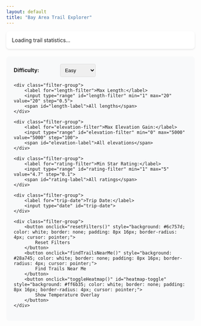```yaml
---
layout: default
title: "Bay Area Trail Explorer"
---
```


<style>
#map {
    height: 80vh;
    width: 100%;
    margin-bottom: 20px;
}

.filters {
    background: #f8f9fa;
    padding: 20px;
    border-radius: 8px;
    margin-bottom: 20px;
}

.filter-group {
    margin-bottom: 15px;
}

.filter-group label {
    display: inline-block;
    width: 120px;
    font-weight: bold;
}

.filter-group select, .filter-group input {
    padding: 8px;
    border: 1px solid #ddd;
    border-radius: 4px;
    margin-right: 10px;
}

.filter-group input[type="range"] {
    width: 200px;
    margin-right: 10px;
}

#trip-date-label, #length-label, #elevation-label, #rating-label {
    font-weight: bold;
    color: #2c5530;
    min-width: 120px;
    display: inline-block;
}


.trail-info {
    background: white;
    padding: 10px;
    max-width: 300px;
    font-size: 14px;
}

.trail-name {
    font-weight: bold;
    color: #2c5530;
    margin-bottom: 5px;
}

.trail-rating {
    color: #ff6b35;
    font-weight: bold;
}

.trail-details {
    margin: 5px 0;
    color: #666;
}

.trail-features {
    margin-top: 8px;
}

.feature-tag {
    background: #e8f5e8;
    padding: 2px 6px;
    border-radius: 3px;
    font-size: 11px;
    margin-right: 4px;
    margin-bottom: 2px;
    display: inline-block;
}

.loading {
    text-align: center;
    padding: 20px;
    color: #666;
}

.stats {
    background: #fff;
    padding: 15px;
    border-radius: 8px;
    margin-bottom: 20px;
    box-shadow: 0 2px 4px rgba(0,0,0,0.1);
}

.weather-info {
    margin-top: 10px;
    padding: 8px;
    background: #e3f2fd;
    border-radius: 4px;
    font-size: 12px;
}
</style>

<div class="stats">
    <div id="trail-stats">Loading trail statistics...</div>
</div>

<div class="filters">
    <div class="filter-group">
        <label for="difficulty-filter">Difficulty:</label>
        <select id="difficulty-filter">
            <option value="">All</option>
            <option value="Easy" selected>Easy</option>
            <option value="Moderate">Moderate</option>
            <option value="Hard">Hard</option>
        </select>
    </div>
    
    <div class="filter-group">
        <label for="length-filter">Max Length:</label>
        <input type="range" id="length-filter" min="1" max="20" value="20" step="0.5">
        <span id="length-label">All lengths</span>
    </div>
    
    <div class="filter-group">
        <label for="elevation-filter">Max Elevation Gain:</label>
        <input type="range" id="elevation-filter" min="0" max="5000" value="5000" step="100">
        <span id="elevation-label">All elevations</span>
    </div>
    
    <div class="filter-group">
        <label for="rating-filter">Min Star Rating:</label>
        <input type="range" id="rating-filter" min="1" max="5" value="4.7" step="0.1">
        <span id="rating-label">All ratings</span>
    </div>
    
    <div class="filter-group">
        <label for="trip-date">Trip Date:</label>
        <input type="date" id="trip-date">
    </div>
    
    <div class="filter-group">
        <button onclick="resetFilters()" style="background: #6c757d; color: white; border: none; padding: 8px 16px; border-radius: 4px; cursor: pointer;">
            Reset Filters
        </button>
        <button onclick="findTrailsNearMe()" style="background: #28a745; color: white; border: none; padding: 8px 16px; border-radius: 4px; cursor: pointer;">
            Find Trails Near Me
        </button>
        <button onclick="toggleHeatmap()" id="heatmap-toggle" style="background: #ff6b35; color: white; border: none; padding: 8px 16px; border-radius: 4px; cursor: pointer;">
            Show Temperature Overlay
        </button>
    </div>
</div>

<div id="map"></div>

<div class="loading" id="loading">
    Loading trail data and initializing map...
</div>

<script>
// Google API Configuration (injected by Jekyll)
const GOOGLE_API_CONFIG = {
    mapsApiKey: '{{ site.google_api.maps_key }}',
    weatherApiKey: '{{ site.google_api.weather_key }}',
    weatherApiBaseUrl: 'https://weather.googleapis.com/v1/forecast/days:lookup'
};

// Centralized weather API fetching function
async function fetchWeatherForecast(latitude, longitude, days = 10) {
    const url = `${GOOGLE_API_CONFIG.weatherApiBaseUrl}?key=${GOOGLE_API_CONFIG.weatherApiKey}&location.latitude=${latitude}&location.longitude=${longitude}&days=${days}&pageSize=${days}`;
    
    try {
        const response = await fetch(url);
        if (response.ok) {
            return await response.json();
        } else {
            console.log('Weather API error:', response.status, response.statusText);
            return null;
        }
    } catch (error) {
        console.error('Weather API error:', error);
        return null;
    }
}

let map;
let markerCluster;
let trails = [];
let filteredTrails = [];
let markers = [];
let trailLabels = [];
let weatherCache = {};
let temperatureOverlay = null;
let temperatureCircles = [];

// Initialize map when Google Maps loads
function initMap() {
    // Center on Bay Area
    const bayAreaCenter = { lat: 37.4419, lng: -122.1430 };
    
    map = new google.maps.Map(document.getElementById('map'), {
        zoom: 10,
        center: bayAreaCenter,
        mapTypeId: 'terrain',
        mapId: '{{ site.google_api.maps_id }}' // Required for AdvancedMarkerElement
    });
    
    // Initialize MarkerClusterer
    markerCluster = new markerClusterer.MarkerClusterer({
        map: map,
        markers: []
    });
    
    // Add listeners to update trail labels when map changes
    map.addListener('zoom_changed', () => {
        updateTrailLabelsVisibility();
    });
    
    map.addListener('bounds_changed', () => {
        // Debounce bounds changes to avoid excessive updates during panning
        clearTimeout(window.boundsUpdateTimeout);
        window.boundsUpdateTimeout = setTimeout(() => {
            updateTrailLabelsVisibility();
        }, 300);
    });
    
    // Load trail data
    loadTrailData();
    
    // Hide loading indicator
    document.getElementById('loading').style.display = 'none';
}

// Make initMap available globally for Google Maps callback
window.initMap = initMap;

async function loadTrailData() {
    try {
        const response = await fetch('/trails/bay_area_trails.json');
        trails = await response.json();
        filteredTrails = trails;
        
        updateTrailStats();
        createMarkers();
        
        // Add event listeners for filters
        document.getElementById('difficulty-filter').addEventListener('change', applyFilters);
        document.getElementById('length-filter').addEventListener('input', function() {
            updateLengthLabel();
            applyFilters();
        });
        document.getElementById('elevation-filter').addEventListener('input', function() {
            updateElevationLabel();
            applyFilters();
        });
        document.getElementById('rating-filter').addEventListener('input', function() {
            updateRatingLabel();
            applyFilters();
        });
        document.getElementById('trip-date').addEventListener('change', function() {
            applyFilters();
            updateAllWeatherDisplays();
            refreshTemperatureOverlay();
        });
        
        // Set default to upcoming Saturday and update labels
        setDefaultTripDate();
        updateLengthLabel();
        updateElevationLabel();
        updateRatingLabel();
        
        // Apply initial filters to reflect default selections
        setTimeout(() => {
            applyFilters();
        }, 100);
        
        // Turn on temperature overlay by default
        setTimeout(() => {
            toggleHeatmap();
        }, 1000);
        
    } catch (error) {
        console.error('Error loading trail data:', error);
        document.getElementById('trail-stats').innerHTML = 'Error loading trail data.';
    }
}

function updateTrailStats() {
    const stats = {
        total: filteredTrails.length,
        avgRating: filteredTrails.reduce((sum, t) => sum + t.stars, 0) / filteredTrails.length,
        difficulties: {}
    };
    
    filteredTrails.forEach(trail => {
        stats.difficulties[trail.difficulty] = (stats.difficulties[trail.difficulty] || 0) + 1;
    });
    
    const statsHtml = `
        <strong>${stats.total}</strong> trails shown | 
        Avg rating: <strong>${stats.avgRating.toFixed(1)}★</strong> | 
        Easy: ${stats.difficulties.Easy || 0} | 
        Moderate: ${stats.difficulties.Moderate || 0} | 
        Hard: ${stats.difficulties.Hard || 0}
    `;
    
    document.getElementById('trail-stats').innerHTML = statsHtml;
}

function createMarkers() {
    // Clear existing markers and labels
    markers.forEach(marker => marker.setMap(null));
    trailLabels.forEach(label => label.setMap(null));
    markers = [];
    trailLabels = [];
    
    filteredTrails.forEach(trail => {
        // Create marker element with custom styling
        const markerElement = document.createElement('div');
        markerElement.innerHTML = createMarkerHTML(trail.difficulty);
        
        const marker = new google.maps.marker.AdvancedMarkerElement({
            position: { lat: trail.latitude, lng: trail.longitude },
            content: markerElement,
            title: trail.name
        });
        
        // Create text label element
        const labelElement = document.createElement('div');
        labelElement.innerHTML = `
            <div style="
                background: rgba(255, 255, 255, 0.9);
                padding: 4px 8px;
                border-radius: 4px;
                border: 1px solid #ddd;
                font-size: 11px;
                font-weight: bold;
                font-family: Arial, sans-serif;
                color: #2c5530;
                box-shadow: 0 2px 4px rgba(0,0,0,0.2);
                white-space: nowrap;
                text-align: center;
            ">
                ${trail.name}<br>
                <span style="color: ${getDifficultyColor(trail.difficulty)}; font-size: 10px;">
                    ${trail.difficulty || ''}
                </span>
            </div>
        `;
        
        const label = new google.maps.marker.AdvancedMarkerElement({
            position: { lat: trail.latitude, lng: trail.longitude },
            content: labelElement,
            map: null // Will be set based on zoom level and density
        });
        
        const infoWindow = new google.maps.InfoWindow({
            content: createInfoWindowContent(trail)
        });
        
        marker.addListener('click', () => {
            infoWindow.open(map, marker);
            loadWeatherForTrail(trail, marker);
        });
        
        // Make label clickable too
        label.addListener('click', () => {
            infoWindow.open(map, marker);
            loadWeatherForTrail(trail, marker);
        });
        
        markers.push(marker);
        trailLabels.push(label);
    });
    
    // Update cluster
    markerCluster.clearMarkers();
    markerCluster.addMarkers(markers);
    
    // Update label visibility based on current zoom
    updateTrailLabelsVisibility();
}

function createMarkerHTML(difficulty) {
    const color = getDifficultyColor(difficulty);
    
    return `
        <div style="
            width: 16px;
            height: 16px;
            background-color: ${color};
            border: 2px solid white;
            border-radius: 50%;
            box-shadow: 0 2px 4px rgba(0,0,0,0.3);
        "></div>
    `;
}

function getDifficultyColor(difficulty) {
    const colors = {
        'Easy': '#28a745',      // Green
        'Moderate': '#ffc107',  // Yellow  
        'Hard': '#dc3545'       // Red
    };
    
    return colors[difficulty] || '#6c757d';
}

function createInfoWindowContent(trail) {
    const features = (trail.features || []).slice(0, 4).map(f => 
        `<span class="feature-tag">${f}</span>`
    ).join('');
    
    const keywords = (trail.review_keywords || []).slice(0, 3).join(', ');
    
    return `
        <div class="trail-info">
            <div class="trail-name">${trail.name}</div>
            <div class="trail-rating">${trail.stars}★ | ${trail.difficulty}</div>
            <div class="trail-details">
                ${trail.length ? `Length: ${trail.length}` : ''} 
                ${trail.duration ? `| Duration: ${trail.duration}` : ''}
            </div>
            <div class="trail-details">
                ${trail.elevation_gain ? `Elevation: ${trail.elevation_gain}` : ''}
                ${trail.dog_friendly ? ' | 🐕 Dog Friendly' : ''}
            </div>
            ${keywords ? `<div class="trail-details"><em>${keywords}</em></div>` : ''}
            <div class="trail-features">${features}</div>
            <div class="weather-info" id="weather-${trail.latitude}-${trail.longitude}">
                Loading weather...
            </div>
            ${trail.alltrails_url ? `
                <div style="margin-top: 8px;">
                    <a href="${trail.alltrails_url}" target="_blank" style="color: #28a745; font-weight: bold;">
                        View on AllTrails →
                    </a>
                </div>
            ` : ''}
        </div>
    `;
}

async function loadWeatherForTrail(trail, marker) {
    const key = `${trail.latitude},${trail.longitude}`;
    const tripDateValue = document.getElementById('trip-date').value;
    const tripDate = calculateDaysFromToday(tripDateValue);
    
    
    // Cache the full forecast under the location key
    const locationKey = `${trail.latitude},${trail.longitude}`;
    
    if (!weatherCache[locationKey]) {
        const forecast = await fetchWeatherForecast(trail.latitude, trail.longitude);
        if (forecast) {
            weatherCache[locationKey] = forecast;
        }
    }
    
    updateWeatherDisplay(trail, weatherCache[locationKey], tripDate, tripDateValue);
}

function updateWeatherDisplay(trail, forecast, tripDate, tripDateValue) {
    const weatherDiv = document.getElementById(`weather-${trail.latitude}-${trail.longitude}`);
    
    if (!weatherDiv) return;
    
    // Parse the date string manually to avoid timezone issues
    const selectedDate = parseLocalDate(tripDateValue);
    const dateText = formatDateForDisplay(selectedDate, tripDate);
    
    
    if (forecast && forecast.forecastDays && tripDate < forecast.forecastDays.length && forecast.forecastDays[tripDate]) {
        const dayForecast = forecast.forecastDays[tripDate];
        const temp = Math.round(dayForecast.maxTemperature?.degrees || 0);
        const condition = dayForecast.daytimeForecast?.weatherCondition?.description?.text || 'Unknown';
        const precipChance = dayForecast.daytimeForecast?.precipitation?.probability?.percent || 0;
        
        weatherDiv.innerHTML = `🌡️ ${dateText}: ${temp}°C, ${condition} ${precipChance > 30 ? `(${precipChance}% rain)` : ''}`;
    } else {
        weatherDiv.innerHTML = `🌡️ ${dateText}: Weather data unavailable (day ${tripDate}/${forecast?.forecastDays?.length || 0})`;
    }
}

function applyFilters() {
    const difficulty = document.getElementById('difficulty-filter').value;
    const maxLength = parseFloat(document.getElementById('length-filter').value);
    const maxElevation = parseFloat(document.getElementById('elevation-filter').value);
    const minRating = parseFloat(document.getElementById('rating-filter').value);
    
    filteredTrails = trails.filter(trail => {
        // Difficulty filter
        if (difficulty && trail.difficulty !== difficulty) return false;
        
        // Length filter
        if (maxLength < 20) {
            const trailLength = parseFloat(trail.length?.replace(/[^\d.]/g, '') || '999');
            if (trailLength > maxLength) return false;
        }
        
        // Elevation filter
        if (maxElevation < 5000) {
            const trailElevation = parseFloat(trail.elevation_gain?.replace(/[^\d.]/g, '') || '0');
            if (trailElevation > maxElevation) return false;
        }
        
        // Rating filter
        if (minRating > 1) {
            const trailRating = parseFloat(trail.stars || '0');
            if (trailRating < minRating) return false;
        }
        
        return true;
    });
    
    updateTrailStats();
    createMarkers();
}

function resetFilters() {
    document.getElementById('difficulty-filter').value = 'Easy';
    document.getElementById('length-filter').value = '20';
    document.getElementById('elevation-filter').value = '5000';
    document.getElementById('rating-filter').value = '4.7';
    setDefaultTripDate();
    updateLengthLabel();
    updateElevationLabel();
    updateRatingLabel();
    
    applyFilters();
}

function findTrailsNearMe() {
    if (navigator.geolocation) {
        navigator.geolocation.getCurrentPosition((position) => {
            const userLocation = {
                lat: position.coords.latitude,
                lng: position.coords.longitude
            };
            
            map.setCenter(userLocation);
            map.setZoom(12);
            
            // Add user location marker
            const userMarkerElement = document.createElement('div');
            userMarkerElement.innerHTML = `
                <div style="
                    width: 20px;
                    height: 20px;
                    background-color: #4285f4;
                    border: 3px solid white;
                    border-radius: 50%;
                    box-shadow: 0 2px 6px rgba(0,0,0,0.4);
                "></div>
            `;
            
            new google.maps.marker.AdvancedMarkerElement({
                position: userLocation,
                map: map,
                content: userMarkerElement,
                title: 'Your Location'
            });
        });
    } else {
        alert('Geolocation is not supported by this browser.');
    }
}

// URL parameter handling for filters
function updateURLParams() {
    const params = new URLSearchParams();
    
    const difficulty = document.getElementById('difficulty-filter').value;
    const maxLength = document.getElementById('length-filter').value;
    const minRating = document.getElementById('rating-filter').value;
    const tripDate = document.getElementById('trip-date').value;
    
    if (difficulty) params.set('difficulty', difficulty);
    if (maxLength && maxLength !== '20') params.set('maxLength', maxLength);
    if (minRating && minRating !== '1') params.set('minRating', minRating);
    if (tripDate) params.set('tripDate', tripDate);
    
    const newUrl = window.location.pathname + (params.toString() ? '?' + params.toString() : '');
    window.history.pushState({}, '', newUrl);
}

function loadURLParams() {
    const params = new URLSearchParams(window.location.search);
    
    if (params.get('difficulty')) document.getElementById('difficulty-filter').value = params.get('difficulty');
    if (params.get('maxLength')) document.getElementById('length-filter').value = params.get('maxLength');
    if (params.get('minRating')) document.getElementById('rating-filter').value = params.get('minRating');
    if (params.get('tripDate')) document.getElementById('trip-date').value = params.get('tripDate');
    
    // Update labels after loading URL params
    updateLengthLabel();
    updateElevationLabel();
    updateRatingLabel();
}

// Helper functions for date handling (keeping for backward compatibility)
function getUpcomingSaturday() {
    const today = new Date();
    const dayOfWeek = today.getDay(); // 0 = Sunday, 6 = Saturday
    
    if (dayOfWeek === 6) {
        // Today is Saturday
        return 0;
    } else if (dayOfWeek === 0) {
        // Today is Sunday, Saturday is 6 days away
        return 6;
    } else {
        // Monday-Friday, Saturday is (6 - dayOfWeek) days away
        return 6 - dayOfWeek;
    }
}

function updateLengthLabel() {
    const slider = document.getElementById('length-filter');
    const label = document.getElementById('length-label');
    const value = parseFloat(slider.value);
    
    if (value >= 20) {
        label.textContent = 'All lengths';
    } else {
        label.textContent = `≤ ${value} miles`;
    }
}

function updateElevationLabel() {
    const slider = document.getElementById('elevation-filter');
    const label = document.getElementById('elevation-label');
    const value = parseFloat(slider.value);
    
    if (value >= 5000) {
        label.textContent = 'All elevations';
    } else {
        label.textContent = `≤ ${value} ft`;
    }
}

function updateRatingLabel() {
    const slider = document.getElementById('rating-filter');
    const label = document.getElementById('rating-label');
    const value = parseFloat(slider.value);
    
    if (value <= 1) {
        label.textContent = 'All ratings';
    } else {
        label.textContent = `≥ ${value}★`;
    }
}

function setDefaultTripDate() {
    const today = new Date();
    const upcomingSaturday = new Date(today);
    const dayOfWeek = today.getDay(); // 0 = Sunday, 6 = Saturday
    
    if (dayOfWeek === 6) {
        // Today is Saturday, use today
        upcomingSaturday.setDate(today.getDate());
    } else if (dayOfWeek === 0) {
        // Today is Sunday, Saturday is 6 days away
        upcomingSaturday.setDate(today.getDate() + 6);
    } else {
        // Monday-Friday, Saturday is (6 - dayOfWeek) days away
        upcomingSaturday.setDate(today.getDate() + (6 - dayOfWeek));
    }
    
    // Format date as YYYY-MM-DD for the date input
    const formattedDate = upcomingSaturday.toISOString().split('T')[0];
    document.getElementById('trip-date').value = formattedDate;
}

function updateTrailLabelsVisibility() {
    const zoom = map.getZoom();
    const shouldShowLabels = zoom >= 12;
    
    if (!shouldShowLabels) {
        // Hide all labels when zoomed out
        trailLabels.forEach(label => label.setMap(null));
        return;
    }
    
    // Get current map bounds
    const bounds = map.getBounds();
    if (!bounds) return;
    
    // Filter trails that are visible in current bounds
    const visibleTrails = filteredTrails.filter((trail, index) => {
        const position = new google.maps.LatLng(trail.latitude, trail.longitude);
        return bounds.contains(position);
    });
    
    // Calculate density-based visibility
    const visibleLabelsIndices = calculateOptimalLabelVisibility(visibleTrails, zoom);
    
    // Show/hide labels based on density calculation
    trailLabels.forEach((label, index) => {
        const trail = filteredTrails[index];
        const isVisible = visibleLabelsIndices.has(index) && 
                         bounds.contains(new google.maps.LatLng(trail.latitude, trail.longitude));
        
        if (isVisible) {
            label.setMap(map);
        } else {
            label.setMap(null);
        }
    });
}

function calculateOptimalLabelVisibility(visibleTrails, zoom) {
    const visibleIndices = new Set();
    
    // Calculate minimum distance between labels based on zoom level
    const minDistance = getMinimumLabelDistance(zoom);
    
    // Sort trails by rating to prioritize better trails
    const sortedTrails = visibleTrails
        .map((trail, originalIndex) => ({
            trail,
            originalIndex: filteredTrails.indexOf(trail),
            rating: trail.stars || 0
        }))
        .sort((a, b) => b.rating - a.rating);
    
    // Greedy algorithm to select non-overlapping labels
    const selectedPositions = [];
    
    for (const trailInfo of sortedTrails) {
        const { trail, originalIndex } = trailInfo;
        const position = { lat: trail.latitude, lng: trail.longitude };
        
        // Check if this position is far enough from already selected ones
        const isFarEnough = selectedPositions.every(selectedPos => {
            const distance = calculateDistance(position, selectedPos);
            return distance >= minDistance;
        });
        
        if (isFarEnough) {
            selectedPositions.push(position);
            visibleIndices.add(originalIndex);
        }
    }
    
    return visibleIndices;
}

function getMinimumLabelDistance(zoom) {
    // Minimum distance in kilometers based on zoom level
    // Higher zoom = closer trails can show labels
    if (zoom >= 16) return 0.5;  // 500m
    if (zoom >= 14) return 1.0;  // 1km  
    if (zoom >= 13) return 2.0;  // 2km
    return 3.0; // 3km
}

function calculateDistance(pos1, pos2) {
    // Calculate distance in kilometers using Haversine formula
    const R = 6371; // Earth's radius in km
    const dLat = (pos2.lat - pos1.lat) * Math.PI / 180;
    const dLng = (pos2.lng - pos1.lng) * Math.PI / 180;
    const a = Math.sin(dLat/2) * Math.sin(dLat/2) +
              Math.cos(pos1.lat * Math.PI / 180) * Math.cos(pos2.lat * Math.PI / 180) *
              Math.sin(dLng/2) * Math.sin(dLng/2);
    const c = 2 * Math.atan2(Math.sqrt(a), Math.sqrt(1-a));
    return R * c;
}

// Update all weather displays when date changes
function updateAllWeatherDisplays() {
    const tripDateValue = document.getElementById('trip-date').value;
    const tripDate = calculateDaysFromToday(tripDateValue);
    
    // Update all visible weather displays
    filteredTrails.forEach(trail => {
        const weatherDiv = document.getElementById(`weather-${trail.latitude}-${trail.longitude}`);
        if (weatherDiv) {
            const locationKey = `${trail.latitude},${trail.longitude}`;
            const forecast = weatherCache[locationKey];
            updateWeatherDisplay(trail, forecast, tripDate, tripDateValue);
        }
    });
}

function parseLocalDate(dateString) {
    if (!dateString) return null;
    
    // Parse the date string (YYYY-MM-DD) manually to avoid timezone issues
    const parts = dateString.split('-');
    if (parts.length !== 3) return null;
    
    const year = parseInt(parts[0]);
    const month = parseInt(parts[1]) - 1; // Month is 0-indexed
    const day = parseInt(parts[2]);
    
    return new Date(year, month, day);
}

function calculateDaysFromToday(dateString) {
    if (!dateString) return 0;
    
    const selectedDate = parseLocalDate(dateString);
    if (!selectedDate) return 0;
    
    const today = new Date();
    
    // Create new Date objects using local timezone
    const todayMidnight = new Date(today.getFullYear(), today.getMonth(), today.getDate());
    const selectedMidnight = new Date(selectedDate.getFullYear(), selectedDate.getMonth(), selectedDate.getDate());
    
    const diffTime = selectedMidnight.getTime() - todayMidnight.getTime();
    const diffDays = Math.floor(diffTime / (1000 * 60 * 60 * 24));
    
    
    return Math.max(0, Math.min(9, diffDays)); // Weather API only has 10 days (0-9)
}

function formatDateForDisplay(date, daysFromToday) {
    if (!date || isNaN(date.getTime())) return 'Invalid Date';
    
    if (daysFromToday === 0) return 'Today';
    if (daysFromToday === 1) return 'Tomorrow';
    
    const dayNames = ['Sunday', 'Monday', 'Tuesday', 'Wednesday', 'Thursday', 'Friday', 'Saturday'];
    const monthNames = ['Jan', 'Feb', 'Mar', 'Apr', 'May', 'Jun', 'Jul', 'Aug', 'Sep', 'Oct', 'Nov', 'Dec'];
    
    const dayName = dayNames[date.getDay()];
    const month = monthNames[date.getMonth()];
    const day = date.getDate();
    
    return `${dayName}, ${month} ${day}`;
}

// Create temperature overlay circles from temperature data
function createTemperatureCircles(temperatureData) {
    temperatureData.forEach(dataPoint => {
        const temp = (dataPoint.weight * 25) + 10; // Convert back to Celsius
        const color = getTemperatureColor(temp);
        
        const circle = new google.maps.Circle({
            strokeColor: color,
            strokeOpacity: 0.8,
            strokeWeight: 2,
            fillColor: color,
            fillOpacity: 0.35,
            map: map,
            center: dataPoint.location,
            radius: 8000 // 8km radius
        });
        
        // Add click listener to show temperature
        const infoWindow = new google.maps.InfoWindow({
            content: `<div style="padding: 5px;"><strong>${Math.round(temp)}°C</strong><br>High temperature for selected date</div>`
        });
        
        circle.addListener('click', (event) => {
            infoWindow.setPosition(event.latLng);
            infoWindow.open(map);
        });
        
        temperatureCircles.push(circle);
    });
}

// Update temperature overlay button state
function updateTemperatureButtonState(hasData) {
    const button = document.getElementById('heatmap-toggle');
    
    if (hasData) {
        button.textContent = 'Hide Temperature Overlay';
        button.style.background = '#dc3545';
        
        // Add legend
        addTemperatureLegend();
    } else {
        button.textContent = 'Temperature Data Unavailable';
        button.style.background = '#6c757d';
        setTimeout(() => {
            button.textContent = 'Show Temperature Overlay';
            button.style.background = '#ff6b35';
        }, 2000);
    }
}

// Refresh temperature overlay if it's currently visible
function refreshTemperatureOverlay() {
    if (temperatureCircles.length > 0) {
        // Hide current overlay
        temperatureCircles.forEach(circle => circle.setMap(null));
        temperatureCircles = [];
        
        // Reload with new date
        const button = document.getElementById('heatmap-toggle');
        button.textContent = 'Loading Temperature Data...';
        button.style.background = '#6c757d';
        
        loadTemperatureHeatmap().then(temperatureData => {
            if (temperatureData.length > 0) {
                createTemperatureCircles(temperatureData);
            }
            updateTemperatureButtonState(temperatureData.length > 0);
        });
    }
}

// Temperature heatmap functions
async function loadTemperatureHeatmap() {
    const tripDateValue = document.getElementById('trip-date').value;
    const tripDate = calculateDaysFromToday(tripDateValue);
    const heatmapData = [];
    
    
    // Use existing trail locations and their cached weather data
    // This avoids making hundreds of new API calls
    filteredTrails.forEach(trail => {
        const locationKey = `${trail.latitude},${trail.longitude}`;
        const forecast = weatherCache[locationKey];
        
        if (forecast && forecast.forecastDays && forecast.forecastDays[tripDate]) {
            const temp = forecast.forecastDays[tripDate].maxTemperature?.degrees || 0;
            
            // Normalize temperature to 0-1 scale for heatmap intensity
            // Assuming temp range of 10-35°C for Bay Area
            const intensity = Math.max(0, Math.min(1, (temp - 10) / 25));
            
            heatmapData.push({
                location: new google.maps.LatLng(trail.latitude, trail.longitude),
                weight: intensity
            });
        }
    });
    
    // If we don't have enough data points, add a few strategic locations
    if (heatmapData.length < 20) {
        const strategicPoints = [
            {lat: 37.3097, lng: -122.2164}, // Russian Ridge Preserve
            {lat: 37.2705, lng: -122.0705}, // Big Basin Redwoods State Park
            {lat: 37.1714, lng: -122.2147}, // Big Basin Redwoods (additional coverage)
            {lat: 37.0522, lng: -122.0477}, // Santa Cruz area
            {lat: 37.4040, lng: -122.1853}, // Sveadal (Woodside area)
            {lat: 37.1833, lng: -121.5500}, // Henry Coe State Park
            {lat: 36.6002, lng: -121.8947}, // Monterey area
            {lat: 37.5155, lng: -121.9043}, // Mission Peak
            {lat: 37.2358, lng: -121.8064}, // Santa Teresa County Park
            {lat: 37.3319, lng: -121.6431}, // Joseph D. Grant County Park
            {lat: 37.0303, lng: -121.6797}, // Uvas Canyon County Park
            {lat: 37.3688, lng: -122.0363}, // Sunnyvale
            {lat: 37.5629, lng: -122.3255}, // San Mateo
            {lat: 37.4636, lng: -122.4286}, // Half Moon Bay
            {lat: 37.5074, lng: -122.2594}, // Redwood City
            {lat: 37.7749, lng: -122.4194}, // San Francisco
            {lat: 37.3382, lng: -121.8863}, // San Jose
            {lat: 37.6140, lng: -122.4869}, // Pacifica
            {lat: 37.8215, lng: -122.2592}  // Reinhardt Redwood Regional Park (Oakland Hills)
        ];
        
        for (const point of strategicPoints) {
            try {
                const locationKey = `${point.lat},${point.lng}`;
                
                if (!weatherCache[locationKey]) {
                    const forecast = await fetchWeatherForecast(point.lat, point.lng);
                    
                    if (forecast) {
                        weatherCache[locationKey] = forecast;
                    }
                }
                
                const forecast = weatherCache[locationKey];
                if (forecast && forecast.forecastDays && forecast.forecastDays[tripDate]) {
                    const temp = forecast.forecastDays[tripDate].maxTemperature?.degrees || 0;
                    const intensity = Math.max(0, Math.min(1, (temp - 10) / 25));
                    
                    heatmapData.push({
                        location: new google.maps.LatLng(point.lat, point.lng),
                        weight: intensity
                    });
                }
                
                // Delay between API calls
                await new Promise(resolve => setTimeout(resolve, 200));
                
            } catch (error) {
                console.log('Error fetching temperature for strategic point:', point);
            }
        }
    }
    
    return heatmapData;
}

function getTemperatureColor(temp) {
    // Temperature range: 10-35°C
    if (temp < 15) return '#0066ff'; // Cold - blue
    if (temp < 18) return '#0099ff'; // Cool - light blue
    if (temp < 21) return '#00ccff'; // Mild - cyan
    if (temp < 24) return '#00ff99'; // Comfortable - green
    if (temp < 27) return '#ffff00'; // Warm - yellow
    if (temp < 30) return '#ff9900'; // Hot - orange
    return '#ff3300'; // Very hot - red
}

function toggleHeatmap() {
    const button = document.getElementById('heatmap-toggle');
    
    if (temperatureCircles.length > 0) {
        // Hide temperature overlay
        temperatureCircles.forEach(circle => circle.setMap(null));
        temperatureCircles = [];
        button.textContent = 'Show Temperature Overlay';
        button.style.background = '#ff6b35';
    } else {
        // Show temperature overlay
        button.textContent = 'Loading Temperature Data...';
        button.style.background = '#6c757d';
        
        loadTemperatureHeatmap().then(temperatureData => {
            if (temperatureData.length > 0) {
                createTemperatureCircles(temperatureData);
            }
            updateTemperatureButtonState(temperatureData.length > 0);
        });
    }
}

function addTemperatureLegend() {
    // Only add legend if it doesn't already exist
    if (document.getElementById('temperature-legend')) {
        return;
    }
    
    const legend = document.createElement('div');
    legend.id = 'temperature-legend';
    legend.innerHTML = `
        <div style="background: white; padding: 10px; border-radius: 5px; box-shadow: 0 2px 4px rgba(0,0,0,0.3); margin: 10px;">
            <div style="font-weight: bold; margin-bottom: 5px;">Temperature (°C)</div>
            <div style="display: flex; align-items: center; margin: 2px 0;">
                <div style="width: 20px; height: 15px; background: #0066ff; margin-right: 5px;"></div>
                <span style="font-size: 12px;">< 15°C</span>
            </div>
            <div style="display: flex; align-items: center; margin: 2px 0;">
                <div style="width: 20px; height: 15px; background: #0099ff; margin-right: 5px;"></div>
                <span style="font-size: 12px;">15-18°C</span>
            </div>
            <div style="display: flex; align-items: center; margin: 2px 0;">
                <div style="width: 20px; height: 15px; background: #00ccff; margin-right: 5px;"></div>
                <span style="font-size: 12px;">18-21°C</span>
            </div>
            <div style="display: flex; align-items: center; margin: 2px 0;">
                <div style="width: 20px; height: 15px; background: #00ff99; margin-right: 5px;"></div>
                <span style="font-size: 12px;">21-24°C</span>
            </div>
            <div style="display: flex; align-items: center; margin: 2px 0;">
                <div style="width: 20px; height: 15px; background: #ffff00; margin-right: 5px;"></div>
                <span style="font-size: 12px;">24-27°C</span>
            </div>
            <div style="display: flex; align-items: center; margin: 2px 0;">  
                <div style="width: 20px; height: 15px; background: #ff9900; margin-right: 5px;"></div>
                <span style="font-size: 12px;">27-30°C</span>
            </div>
            <div style="display: flex; align-items: center; margin: 2px 0;">
                <div style="width: 20px; height: 15px; background: #ff3300; margin-right: 5px;"></div>
                <span style="font-size: 12px;">> 30°C</span>
            </div>
        </div>
    `;
    
    map.controls[google.maps.ControlPosition.RIGHT_BOTTOM].push(legend);
}

// Load URL parameters on page load
window.addEventListener('load', loadURLParams);
</script>

<!-- Load Google Maps API with MarkerClusterer -->
<script src="https://unpkg.com/@googlemaps/markerclusterer/dist/index.min.js"></script>
<script async defer 
        src="https://maps.googleapis.com/maps/api/js?key={{ site.google_api.maps_key }}&libraries=marker&callback=initMap">
</script>

